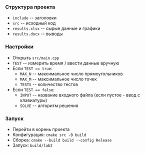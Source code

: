 ### Структура проекта
- `include` -- заголовки
- `src` -- исходный код
- `results.xlsx` -- сырые данные и графики
- `results.docx` -- выводы

### Настройки
- Открыть `src/main.cpp`
- `TEST` -- измерить время / ввести данные вручную
- Если `TEST == true`:
  - `MAX_N` -- максимальное число прямоугольников
  - `MAX_M` -- максимальное число точек
  - `TESTS` -- количество тестов
- Если `TEST == false`:
  - `INPUT` -- название входного файла (если пустое - ввод с клавиатуры)
  - `SOLVE` -- алгоритм решения

### Запуск
- Перейти в корень проекта
- Конфигурация: `cmake src -B build`
- Сборка: `cmake --build build --config Release`
- Запуск: `build/lab2`
